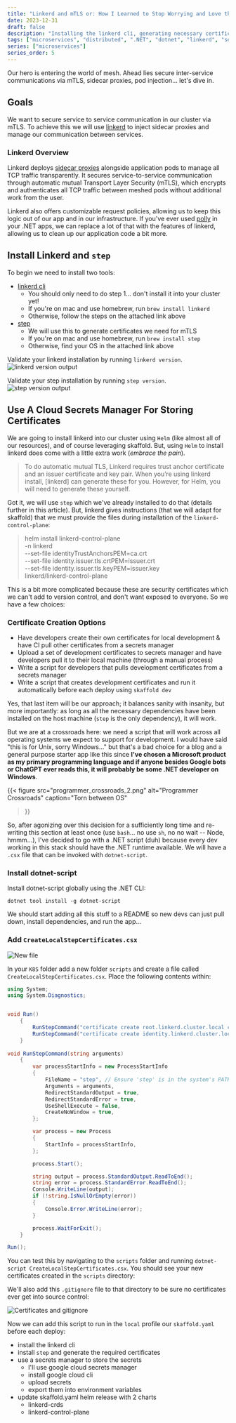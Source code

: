 ```yaml
---
title: "Linkerd and mTLS or: How I Learned to Stop Worrying and Love the Mesh"
date: 2023-12-31
draft: false
description: "Installing the linkerd cli, generating necessary certificates for mTLS, and deploying linkerd using helm and skaffold for our service mesh"
tags: ["microservices", "distributed", ".NET", "dotnet", "linkerd", "service-mesh"]
series: ["microservices"]
series_order: 5
---
```


Our hero is entering the world of mesh. Ahead lies secure inter-service communications via mTLS, sidecar proxies, pod injection... let's dive in.

## Goals

We want to secure service to service communication in our cluster via mTLS. To achieve this we will use [linkerd](https://linkerd.io/) to inject sidecar proxies and manage our communication between services.

### Linkerd Overview
Linkerd deploys [sidecar proxies](https://learn.microsoft.com/en-us/azure/architecture/patterns/sidecar) alongside application pods to manage all TCP traffic transparently. It secures service-to-service communication through automatic mutual Transport Layer Security (mTLS), which encrypts and authenticates all TCP traffic between meshed pods without additional work from the user.

Linkerd also offers customizable request policies, allowing us to keep this logic out of our app and in our infrastructure. If you've ever used [polly](https://www.thepollyproject.org/) in your .NET apps, we can replace a lot of that with the features of linkerd, allowing us to clean up our application code a bit more.


## Install Linkerd and `step`

To begin we need to install two tools:

- [linkerd cli](https://linkerd.io/2.14/getting-started/#step-1-install-the-cli)
  - You should only need to do step 1... don't install it into your cluster yet!
  - If you're on mac and use homebrew, run `brew install linkerd`
  - Otherwise, follow the steps on the attached link above
- [step](https://smallstep.com/docs/step-cli/installation)
  - We will use this to generate certificates we need for mTLS
  - If you're on mac and use homebrew, run `brew install step`
  - Otherwise, find your OS in the attached link above

Validate your linkerd installation by running `linkerd version`.
![linkerd version output](image.png)

Validate your step installation by running `step version`.
![step version output](image-1.png)

## Use A Cloud Secrets Manager For Storing Certificates

We are going to install linkerd into our cluster using `Helm` (like almost all of our resources), and of course leveraging skaffold. But, using `Helm` to install linkerd does come with a little extra work (*embrace the pain*).

> To do automatic mutual TLS, Linkerd requires trust anchor certificate and an issuer certificate and key pair. When you’re using linkerd install, \[linkerd] can generate these for you. However, for Helm, you will need to generate these yourself.

Got it, we will use `step` which we've already installed to do that (details further in this article). But, linkerd gives instructions (that we will adapt for skaffold) that we must provide the files during installation of the `linkerd-control-plane`:

> helm install linkerd-control-plane \
  -n linkerd \
  --set-file identityTrustAnchorsPEM=ca.crt \
  --set-file identity.issuer.tls.crtPEM=issuer.crt \
  --set-file identity.issuer.tls.keyPEM=issuer.key \
  linkerd/linkerd-control-plane

This is a bit more complicated because these are security certificates which we can't add to version control, and don't want exposed to everyone. So we have a few choices:

### Certificate Creation Options

- Have developers create their own certificates for local development & have CI pull other certificates from a secrets manager
- Upload a set of development certificates to secrets manager and have developers pull it to their local machine (through a manual process)
- Write a script for developers that pulls development certificates from a secrets manager
- Write a script that creates development certificates and run it automatically before each deploy using `skaffold dev`

Yes, that last item will be our approach; it balances sanity with insanity, but more importantly: as long as all the necessary dependencies have been installed on the host machine (`step` is the only dependency), it will work.

But we are at a crossroads here: we need a script that will work across all operating systems we expect to support for development. I would have said "this is for Unix, sorry Windows..." but that's a bad choice for a blog and a general purpose starter app like this since __I've chosen a Microsoft product as my primary programming language and if anyone besides Google bots or ChatGPT ever reads this, it will probably be some .NET developer on Windows__.

{{< figure
    src="programmer_crossroads_2.png"
    alt="Programmer Crossroads"
    caption="Torn between OS"
>}}

So, after agonizing over this decision for a sufficiently long time and re-writing this section at least once (use `bash`... no use `sh`, no no wait -- Node, hmmm...), I've decided to go with a .NET script (duh) because every dev working in this stack should have the .NET runtime available. We will have a `.csx` file that can be invoked with `dotnet-script`.

### Install dotnet-script

Install dotnet-script globally using the .NET CLI:

`dotnet tool install -g dotnet-script`

We should start adding all this stuff to a README so new devs can just pull down, install dependencies, and run the app...

### Add `CreateLocalStepCertificates.csx`
![New file](image-3.png)

In your `K8S` folder add a new folder `scripts` and create a file called `CreateLocalStepCertificates.csx`. Place the following contents within:


```C#
using System;
using System.Diagnostics;


void Run()
    {
        RunStepCommand("certificate create root.linkerd.cluster.local ca.crt ca.key --profile root-ca --no-password --insecure");
        RunStepCommand("certificate create identity.linkerd.cluster.local issuer.crt issuer.key --profile intermediate-ca --not-after 8760h --no-password --insecure --ca ca.crt --ca-key ca.key");
    }
    
void RunStepCommand(string arguments)
    {
        var processStartInfo = new ProcessStartInfo
        {
            FileName = "step", // Ensure 'step' is in the system's PATH or provide the full path to the binary
            Arguments = arguments,
            RedirectStandardOutput = true,
            RedirectStandardError = true,
            UseShellExecute = false,
            CreateNoWindow = true,
        };

        var process = new Process
        {
            StartInfo = processStartInfo,
        };

        process.Start();

        string output = process.StandardOutput.ReadToEnd();
        string error = process.StandardError.ReadToEnd();
        Console.WriteLine(output);
        if (!string.IsNullOrEmpty(error))
        {
            Console.Error.WriteLine(error);
        }

        process.WaitForExit();
    }

Run();
```

You can test this by navigating to the `scripts` folder and running `dotnet-script CreateLocalStepCertificates.csx`. You should see your new certificates created in the `scripts` directory:

We'll also add this `.gitignore` file to that directory to be sure no certificates ever get into source control:

![Certificates and gitignore](image-5.png)

Now we can add this script to run in the `local` profile our `skaffold.yaml` before each deploy:




- install the linkerd cli
- install `step` and generate the required certificates
- use a secrets manager to store the secrets
  - I'll use google cloud secrets manager
  - install google cloud cli
  - upload secrets
  - export them into environment variables
- update skaffold.yaml helm release with 2 charts
  - linkerd-crds
  - linkerd-control-plane